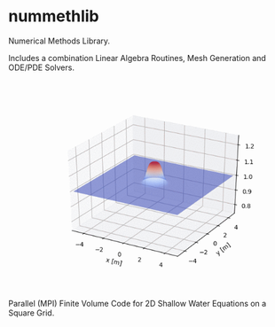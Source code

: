 # nummethlib

Numerical Methods Library. 

Includes a combination Linear Algebra Routines, Mesh Generation and ODE/PDE Solvers.

![alt text](https://github.com/AndrewJ3/nummethlib/blob/master/sw2d2.gif)

Parallel (MPI) Finite Volume Code for 2D Shallow Water Equations on a Square Grid. 
